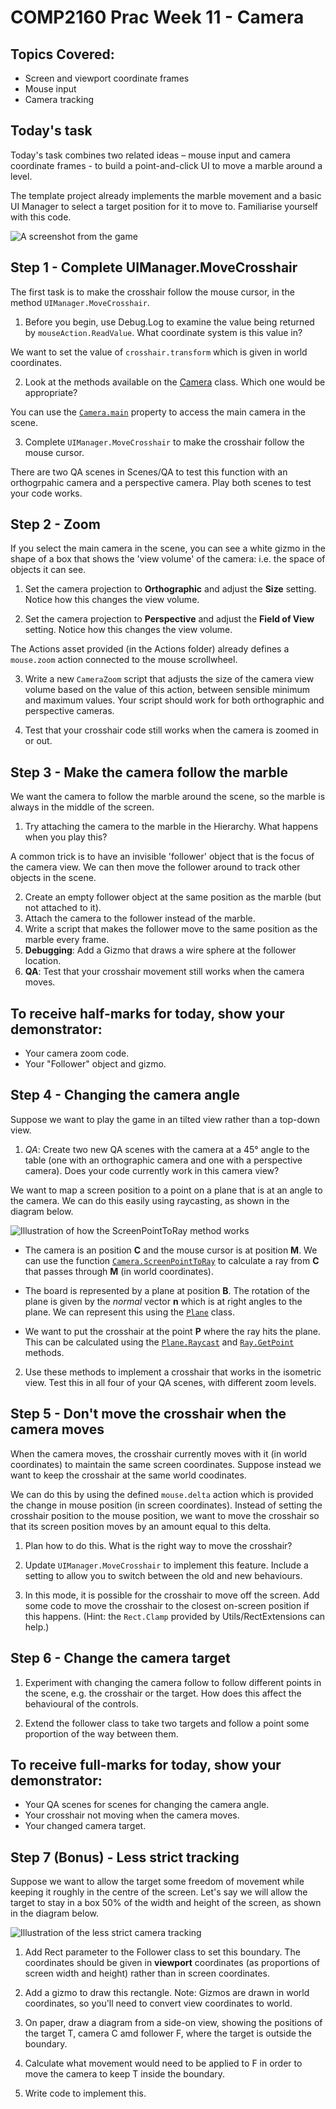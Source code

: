# COMP2160 Prac Week 11 - Camera

## Topics Covered:
* Screen and viewport coordinate frames
* Mouse input
* Camera tracking

## Today's task

Today's task combines two related ideas – mouse input and camera coordinate frames - to build a point-and-click UI to move a marble around a level.

The template project already implements the marble movement and a basic UI Manager to select a target position for it to move to. Familiarise yourself with this code.

![A screenshot from the game](Images/Screenshot.png)

## Step 1 - Complete UIManager.MoveCrosshair

The first task is to make the crosshair follow the mouse cursor, in the method `UIManager.MoveCrosshair`. 

1. Before you begin, use Debug.Log to examine the value being returned by `mouseAction.ReadValue`. What coordinate system is this value in?

We want to set the value of `crosshair.transform` which is given in world coordinates. 

2. Look at the methods available on the [Camera](https://docs.unity3d.com/ScriptReference/Camera.html) class. Which one would be appropriate?

You can use the [`Camera.main`](https://docs.unity3d.com/ScriptReference/Camera-main.html) property to access the main camera in the scene.

3. Complete `UIManager.MoveCrosshair` to make the crosshair follow the mouse cursor.

There are two QA scenes in Scenes/QA to test this function with an orthogrpahic camera and a perspective camera. Play both scenes to test your code works.

## Step 2 - Zoom

If you select the main camera in the scene, you can see a white gizmo in the shape of a box that shows the 'view volume' of the camera: i.e. the space of objects it can see. 

1. Set the camera projection to **Orthographic** and adjust the **Size** setting. Notice how this changes the view volume.

2. Set the camera projection to **Perspective** and adjust the **Field of View** setting. Notice how this changes the view volume.

The Actions asset provided (in the Actions folder) already defines a `mouse.zoom` action connected to the mouse scrollwheel.

3. Write a new `CameraZoom` script that adjusts the size of the camera view volume based on the value of this action, between sensible minimum and maximum values. Your script should work for both orthographic and perspective cameras. 

4. Test that your crosshair code still works when the camera is zoomed in or out.

## Step 3 - Make the camera follow the marble

We want the camera to follow the marble around the scene, so the marble is always in the middle of the screen.

1. Try attaching the camera to the marble in the Hierarchy. What happens when you play this?

A common trick is to have an invisible 'follower' object that is the focus of the camera view. We can then move the follower around to track other objects in the scene.

2. Create an empty follower object at the same position as the marble (but not attached to it). 
3. Attach the camera to the follower instead of the marble.
4. Write a script that makes the follower move to the same position as the marble every frame.
5. **Debugging**: Add a Gizmo that draws a wire sphere at the follower location.
6. **QA**: Test that your crosshair movement still works when the camera moves.

## To receive half-marks for today, show your demonstrator:
* Your camera zoom code.
* Your "Follower" object and gizmo.
  
## Step 4 - Changing the camera angle

Suppose we want to play the game in an tilted view rather than a top-down view. 

1. *QA*: Create two new QA scenes with the camera at a 45° angle to the table (one with an orthographic camera and one with a perspective camera). Does your code currently work in this camera view?

We want to map a screen position to a point on a plane that is at an angle to the camera. We can do this easily using raycasting, as shown in the diagram below. 

![Illustration of how the ScreenPointToRay method works](Images/ScreenPointToRay.png)

* The camera is an position **C** and the mouse cursor is at position **M**. We can use the function [`Camera.ScreenPointToRay`](https://docs.unity3d.com/ScriptReference/Camera.ScreenPointToRay.html) to calculate a ray from **C** that passes through **M** (in world coordinates).

* The board is represented by a plane at position **B**. The rotation of the plane is given by the *normal* vector **n** which is at right angles to the plane. We can represent this using the [`Plane`](https://docs.unity3d.com/ScriptReference/Plane.html) class.

* We want to put the crosshair at the point **P** where the ray hits the plane. This can be calculated using the [`Plane.Raycast`](https://docs.unity3d.com/ScriptReference/Plane.Raycast.html) and [`Ray.GetPoint`](https://docs.unity3d.com/ScriptReference/Ray.GetPoint.html) methods. 

2. Use these methods to implement a crosshair that works in the isometric view. Test this in all four of your QA scenes, with different zoom levels.

## Step 5 - Don't move the crosshair when the camera moves

When the camera moves, the crosshair currently moves with it (in world coordinates) to maintain the same screen coordinates. Suppose instead we want to keep the crosshair at the same world coodinates. 

We can do this by using the defined `mouse.delta` action which is provided the change in mouse position (in screen coordinates). Instead of setting the crosshair position to the mouse position, we want to move the crosshair so that its screen position moves by an amount equal to this delta.

1. Plan how to do this. What is the right way to move the crosshair?

2. Update `UIManager.MoveCrosshair` to implement this feature. Include a setting to allow you to switch between the old and new behaviours.

3. In this mode, it is possible for the crosshair to move off the screen. Add some code to move the crosshair to the closest on-screen position if this happens. (Hint: the `Rect.Clamp` provided by Utils/RectExtensions can help.)

## Step 6 - Change the camera target

1. Experiment with changing the camera follow to follow different points in the scene, e.g. the crosshair or the target. How does this affect the behavioural of the controls.

2. Extend the follower class to take two targets and follow a point some proportion of the way between them.

## To receive full-marks for today, show your demonstrator:
* Your QA scenes for scenes for changing the camera angle.
* Your crosshair not moving when the camera moves.
* Your changed camera target.

## Step 7 (Bonus) - Less strict tracking

Suppose we want to allow the target some freedom of movement while keeping it roughly in the centre of the screen. Let's say we will allow the target to stay in a box 50% of the width and height of the screen, as shown in the diagram below.

![Illustration of the less strict camera tracking](Images/Tracking.png)

1. Add Rect parameter to the Follower class to set this boundary. The coordinates should be given in **viewport** coordinates (as proportions of screen width and height) rather than in screen coordinates.

2. Add a gizmo to draw this rectangle. Note: Gizmos are drawn in world coordinates, so you'll need to convert view coordinates to world.

3. On paper, draw a diagram from a side-on view, showing the positions of the target T, camera C amd follower F, where the target is outside the boundary.

4. Calculate what movement would need to be applied to F in order to move the camera to keep T inside the boundary.

5. Write code to implement this.

